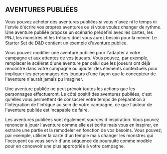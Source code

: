 ## AVENTURES PUBLIÉES


Vous pouvez acheter des aventures publiées si vous n'avez ni
le temps ni l'envie d'écrire vos propres aventures ou si vous
voulez changer de rythme. Une aventure publiée propose un
scénario prédéfini avec les cartes, les PNJ, les monstres et
les trésors dont vous aurez besoin pour la mener. Le Starter
Set de D&D contient un exemple d'aventure publiée.

Vous pouvez modifier une aventure publiée pour
l'adapter à votre campagne et aux attentes de vos joueurs.
Vous pouvez, par exemple, remplacer le scélérat d'une
aventure par celui que les joueurs ont déjà rencontré dans
votre campagne ou ajouter des éléments contextuels pour
impliquer les personnages des joueurs d'une façon que le
concepteur de l'aventure n'aurait jamais pu imaginer.

Une aventure publiée ne peut prévoir toutes les actions
que les personnages effectueront. Le côté positif des
aventures publiées, c'est qu'elles vous permettent de
consacrer votre temps de préparation à l'intégration de
l'intrigue au sein de votre campagne, ce que l'auteur de
l'aventure publiée est incapable de faire.

Les aventures publiées sont également sources
d'inspiration. Vous pouvez renoncer à jouer l'aventure
comme elle est écrite mais vous en inspirer, en extraire
une partie et la remodeler en fonction de vos besoins. Vous
pouvez, par exemple, utiliser la carte d'un temple mais
changer les monstres qui l'occupent ou vous servir d'une
séquence de poursuite comme modèle pour en concevoir
une plus appropriée à votre campagne.
